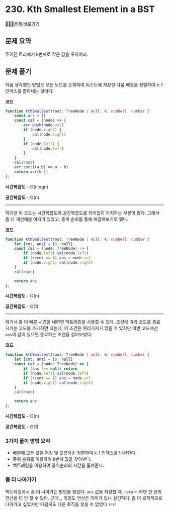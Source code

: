 # 230. Kth Smallest Element in a BST

[🧑🏻‍💻문제 바로가기](https://leetcode.com/problems/kth-smallest-element-in-a-bst/)



## 문제 요약

주어진 트리에서 k번째로 작은 값을 구하여라.



## 문제 풀기

처음 생각했던 방법은 모든 노드를 순회하여 리스트에 저장한 다음 배열을 정렬하여 k-1 인덱스를 뽑아내는 것이다.



**코드**

```ts
function kthSmallest(root: TreeNode | null, k: number): number {
    const arr = []
    const cal = (node) => {
        arr.push(node.val)
        if (node.right) {
            cal(node.right)
        }
        if (node.left) {
            cal(node.left)
        }
    }
    cal(root)
    arr.sort((a,b) => a - b)
    return arr[k-1]
};
```

**시간복잡도** - O(nlogn)

**공간복잡도** - O(n)



---

하지만 위 코드는 시간복잡도와 공간복잡도를 의미없이 차지하는 부분이 많다. 그래서 좀 더 개선해볼 여지가 있었고, 중위 순회를 통해 해결해보기로 했다.



**코드**

```ts
function kthSmallest(root: TreeNode | null, k: number): number {
    let [cnt, ans] = [0, null]
    const cal = (node: TreeNode) => {
        if (node.left) cal(node.left)
        if (++cnt == k) ans = node.val
        if (node.right) cal(node.right)
    }
    cal(root)

    return ans
};
```

**시간복잡도** - O(n)

**공간복잡도** - O(1)



---

여기서 좀 더 빠른 시간을 내려면 백트레킹을 사용할 수 있다. 조건에 따라 코드를 종료시키는 코드를 추가하면 되는데, 이 조건은 여러가지가 있을 수 있지만 이번 코드에선 `ans`의 값이 있으면 종료하는 조건을 걸어보았다.



**코드**

```ts
function kthSmallest(root: TreeNode | null, k: number): number {
    let [cnt, ans] = [0, null]
    const cal = (node: TreeNode) => {
        if (ans !== null) return
        if (node.left) cal(node.left)
        if (++cnt == k) ans = node.val
        if (node.right) cal(node.right)
    }
    cal(root)

    return ans
};
```

**시간복잡도** - O(n)

**공간복잡도** - O(1)



### 3가지 풀이 방법 요약

* 배열에 모든 값을 저장 및 오름차순 정렬하여 k-1 인덱스를 반환한다.
* 중위 순회를 이용하여 k번째 값을 찾아낸다.
* 백트레킹을 이용하여 중위순회의 시간을 줄여준다.



### 좀 더 나아가기

백트레킹에서 좀 더 나아가는 방안을 찾았다. `ans` 값을 저장할 때, `return` 하면 한 번의 연산을 더 안 할 수 있다. 근데,,, 이정도 연산은 의미가 있나 싶긴하다. 좀 더 로직적으로 나아가고 싶었지만 아쉽게도 다른 로직을 찾을 수 없었다 ㅠㅠ
